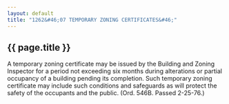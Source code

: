 ```yaml
---
layout: default 
title: "1262&#46;07 TEMPORARY ZONING CERTIFICATES&#46;"
---
```


{{ page.title }}
----------------

A temporary zoning certificate may be issued by the Building and Zoning
Inspector for a period not exceeding six months during alterations or
partial occupancy of a building pending its completion. Such temporary
zoning certificate may include such conditions and safeguards as will
protect the safety of the occupants and the public. (Ord. 546B. Passed
2-25-76.)
